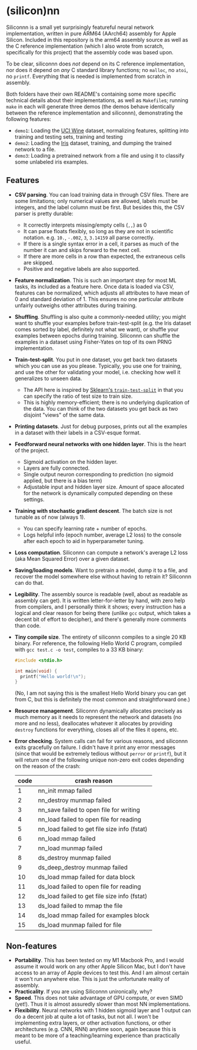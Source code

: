 # (silicon)nn
Siliconnn is a small yet surprisingly featureful neural network implementation, written in pure ARM64 (AArch64) assembly for Apple Silicon.
Included in this repository is the arm64 assembly source as well as the C reference implementation (which I also wrote from scratch, specifically
for this project) that the assembly code was based upon.

To be clear, siliconnn does _not_ depend on its C reference implementation, nor does it depend on _any_ C standard library functions;
no `malloc`, no `atoi`, no `printf`. Everything that is needed is implemented from scratch in assembly.

Both folders have their own README's containing some more specific technical details
about their implementations, as well as `Makefile`s; running `make` in each will generate three demos (the demos behave identically between
the reference implementation and siliconnn), demonstrating the following features:
- `demo1`: Loading the [UCI Wine](https://archive.ics.uci.edu/ml/datasets/wine) dataset, normalizing features, splitting into training and testing sets, training and testing
- `demo2`: Loading the [Iris](https://archive.ics.uci.edu/ml/datasets/iris) dataset, training, and dumping the trained network to a file.
- `demo3`: Loading a pretrained network from a file and using it to classify some unlabeled iris examples.

## Features
- **CSV parsing**. You can load training data in through CSV files. There are some limitations; only numerical values are allowed, labels must be integers, and
  the label column must be first. But besides this, the CSV parser is pretty durable:
  - It correctly interprets missing/empty cells (`,,`) as 0
  - It can parse floats flexibly, so long as they are not in scientific notation. e.g. `10.`, `-.002`, `3`, `3.14159` all parse correctly.
  - If there is a single syntax error in a cell, it parses as much of the number it can and skips forward to the next cell.
  - If there are more cells in a row than expected, the extraneous cells are skipped.
  - Positive and negative labels are also supported.
- **Feature normalization**. This is such an important step for most ML tasks, its included as a feature here. Once data is loaded via CSV, features can be normalized,
  which adjusts all attributes to have mean of 0 and standard deviation of 1. This ensures no one particular attribute unfairly outweighs other attributes during
  training.
- **Shuffling**. Shuffling is also quite a commonly-needed utility; you might want to shuffle your examples before train-test-split (e.g. the Iris dataset comes
  sorted by label, definitely not what we want), or shuffle your examples between epochs during training. Siliconnn can shuffle the examples in a dataset using
  Fisher-Yates on top of its own PRNG implementation.
- **Train-test-split**. You put in one dataset, you get back two datasets which you can use as you please. Typically, you use one for training, and use the other for
  validating your model, i.e. checking how well it generalizes to unseen data.
  - The API here is inspired by [Sklearn's `train-test-split`](https://scikit-learn.org/stable/modules/generated/sklearn.model_selection.train_test_split.html) in that you can specify the ratio of test size to train size.
  - This is highly memory-efficient; there is no underlying duplication of the data. You can think of the two datasets you get back as two disjoint "views" of the
  same data.
- **Printing datasets**. Just for debug purposes, prints out all the examples in a dataset with their labels in a CSV-esque format.
- **Feedforward neural networks with one hidden layer**. This is the heart of the project.
  - Sigmoid activation on the hidden layer.
  - Layers are fully connected.
  - Single output neuron corresponding to prediction (no sigmoid applied, but there is a bias term)
  - Adjustable input and hidden layer size. Amount of space allocated for the network is dynamically computed depending on these settings.
- **Training with stochastic gradient descent**. The batch size is not tunable as of now (always 1).
  - You can specify learning rate + number of epochs.
  - Logs helpful info (epoch number, average L2 loss) to the console after each epoch to aid in hyperparameter tuning.
- **Loss computation**. Siliconnn can compute a network's average L2 loss (aka Mean Squared Error) over a given dataset.
- **Saving/loading models**. Want to pretrain a model, dump it to a file, and recover the model somewhere else without having to retrain it? Siliconnn can do that.
- **Legibility**. The assembly source is readable (well, about as readable as assembly can get). It is written letter-for-letter by hand, with zero help from
  compilers, and I personally think it shows; every instruction has a logical and clear reason for being there (unlike `gcc` output, which takes a decent bit
  of effort to decipher), and there's generally more comments than code.
- **Tiny compile size**. The entirety of siliconnn compiles to a single 20 KB binary. For reference, the following Hello World C program, compiled with `gcc test.c -o test`, compiles to a 33 KB binary:
  ```C
  #include <stdio.h>
  
  int main(void) {
    printf("Hello world!\n");
  }
  ```
  (No, I am not saying this is the smallest Hello World binary you can get from C, but this is definitely the most common and straightforward one.)
- **Resource management**. Siliconnn dynamically allocates precisely as much memory as it needs to represent the network and datasets (no more and no less),
  deallocates whatever it allocates by providing `destroy` functions for everything, closes all of the files it opens, etc.
- **Error checking**. System calls can fail for various reasons, and siliconnn exits gracefully on failure. I didn't have it print any error messages (since that
  would be extremely tedious without `perror` or `printf`), but it will return one of the following unique non-zero exit codes depending on the reason of the crash:
  
  | code | crash reason |
  |------|--------------|
  | 1 | nn_init mmap failed |
  | 2 | nn_destroy munmap failed |
  | 3 | nn_save failed to open file for writing |
  | 4 | nn_load failed to open file for reading |
  | 5 | nn_load failed to get file size info (fstat) |
  | 6 | nn_load mmap failed |
  | 7 | nn_load munmap failed |
  | 8 | ds_destroy munmap failed |
  | 9 | ds_deep_destroy munmap failed |
  | 10 | ds_load mmap failed for data block |
  | 11 | ds_load failed to open file for reading |
  | 12 | ds_load failed to get file size info (fstat) |
  | 13 | ds_load failed to mmap the file |
  | 14 | ds_load mmap failed for examples block |
  | 15 | ds_load munmap failed for file |
  
## Non-features
- **Portability**. This has been tested on my M1 Macbook Pro, and I would assume it would work on any other Apple Silicon Mac, but I don't have access to an array of
  Apple devices to test this. And I am almost certain it won't run anywhere else. This is just the unfortunate reality of assembly.
- **Practicality**. If you are using Siliconnn unironically, why?
- **Speed**. This does not take advantage of GPU compute, or even SIMD (yet!). Thus it is almost assuredly slower than most NN implementations.
- **Flexibility**. Neural networks with 1 hidden sigmoid layer and 1 output can do a decent job at quite a lot of tasks, but not all. I won't be implementing
  extra layers, or other activation functions, or other architectures (e.g. CNN, RNN) anytime soon, again because this is meant to be more of a teaching/learning
  experience than practically useful.
